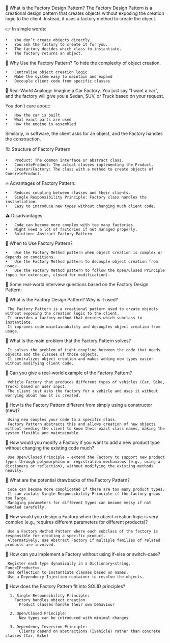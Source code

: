 
🌟 What is the Factory Design Pattern?
The Factory Design Pattern is a creational design pattern that creates objects without exposing the creation logic to the client. Instead, it uses a factory method to create the object.

👉 In simple words:

	•	You don’t create objects directly.
	•	You ask the factory to create it for you.
	•	The factory decides which class to instantiate.
	•	The factory returns an object.

🎯 Why Use the Factory Pattern?
To hide the complexity of object creation.

	•	Centralise object creation logic
	•	Make the system easy to maintain and expand
	•	Decouple client code from specific classes


🧩 Real-World Analogy:
Imagine a Car Factory.
You just say "I want a car", and the factory will give you a Sedan, SUV, or Truck based on your request.

You don’t care about:

	•	How the car is built
	•	What exact parts are used
	•	How the engine is assembled

Similarly, in software, the client asks for an object, and the Factory handles the construction.

🏗️ Structure of Factory Pattern

	•	Product: The common interface or abstract class.
	•	ConcreteProduct: The actual classes implementing the Product.
	•	Creator/Factory: The class with a method to create objects of ConcreteProduct.

🔥 Advantages of Factory Pattern:

	•	Reduces coupling between classes and their clients.
	•	Single Responsibility Principle: Factory class handles the instantiation.
	•	Easy to introduce new types without changing much client code.

⚠️ Disadvantages:

	•	Code can become more complex with too many factories.
	•	Might need a lot of factories if not managed properly.
	•	Solution: Abstract Factory Pattern.

🚀 When to Use Factory Pattern?

	•	Use the Factory Method pattern when object creation is complex or depends on conditions.
	•	Use the Factory Method pattern to decouple object creation from usage.
	•	Use the Factory Method pattern to follow the Open/Closed Principle (open for extension, closed for modification).


🙋 Some real-world interview questions based on the Factory Design Pattern:

🌟 What is the Factory Design Pattern? Why is it used?
   
     The Factory Pattern is a creational pattern used to create objects without exposing the creation logic to the client.
     It provides a factory method that decides which subclass to instantiate.
     It improves code maintainability and decouples object creation from usage.

🌟 What is the main problem that the Factory Pattern solves?
   
     It solves the problem of tight coupling between the code that needs objects and the classes of those objects.
     It centralizes object creation and makes adding new types easier without modifying client code.

🌟 Can you give a real-world example of the Factory Pattern?
   
     Vehicle Factory that produces different types of vehicles (Car, Bike, Truck) based on user input.
     The client just asks the factory for a vehicle and uses it without worrying about how it is created.

🌟 How is the Factory Pattern different from simply using a constructor (new)?
   
     Using new couples your code to a specific class.
     Factory Pattern abstracts this and allows creation of new objects without needing the client to know their exact class names, making the system flexible and maintainable.

🌟 How would you modify a Factory if you want to add a new product type without changing the existing code much?
   
     Use Open/Closed Principle — extend the Factory to support new product types through polymorphism or registration mechanisms (e.g., using a dictionary or reflection), without modifying the existing methods heavily.

🌟 What are the potential drawbacks of the Factory Pattern?

     Code can become more complicated if there are too many product types.
     It can violate Single Responsibility Principle if the factory grows too large.
     Managing parameters for different types can become messy if not handled carefully.

🌟 How would you design a Factory when the object creation logic is very complex (e.g., requires different parameters for different products)?
    
     Use a Factory Method Pattern where each subclass of the factory is responsible for creating a specific product.
     Alternatively, use Abstract Factory if multiple families of related products are involved.

🌟 How can you implement a Factory without using if-else or switch-case?

     Register each type dynamically in a Dictionary<string, Func<IProduct>>.
     Use Reflection to instantiate classes based on names.
     Use a Dependency Injection container to resolve the objects.

 🌟 How does the Factory Pattern fit into SOLID principles?
	
      1. Single Responsibility Principle:
        Factory handles object creation
    	  Product classes handle their own behaviour
   
	  2. Open/Closed Principle:
	      New types can be introduced with minimal changes
   
	  3. Dependency Inversion Principle:
	      Clients depend on abstractions (IVehicle) rather than concrete classes (Car, Bike)

